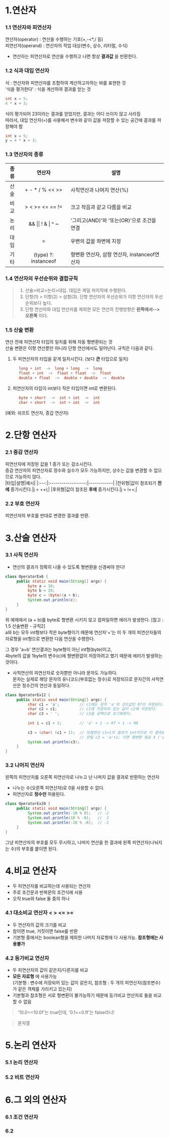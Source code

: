# 1.연산자
###  1.1 연산자와 피연산자
연산자(operator) : 연산을 수행하는 기호(+,-<*,/ 등)   
피연산자(operand) : 연산자의 작업 대상(변수, 상수, 리터럴, 수식)     
- 연산자는 피연산자로 연산을 수행하고 나면 항상 **결과값** 을 반환한다.   

### 1.2 식과 대입 연산자
식 : 연산자와 피연산자를 조합하여 계산하고자하는 바를 표현한 것       
'식을 평가한다' : 식을 계산하여 결과를 얻는 것    
```java
int x = 5;
4 * x + 3;
```
식이 평가되어 23이라는 결과를 얻었지만, 결과는 어디 쓰이지 않고 사라짐   
따라서, 대입 연산자(=)를 사용해서 변수와 같이 값을 저장할 수 있는 공간에 결과를 저장해야 함
```java
int x = 5;
y = 4 * x + 3;
```
### 1.3 연산자의 종류
|종류|연산자|설명|
|:---:|:----------------:|-----------------------|
|산술| + - * / % << >> | 사칙연산과 나머지 연산(%) |
|비교| > < >= <= == != | 크고 작음과 같고 다름을 비교 |
|논리| &&  &#124;&#124;  !  &  &#124; ^ ~ |'그리고(AND)'와 '또는(OR)'으로 조건을 연결|
|대입|=|우변의 값을 좌변에 지정|
|기타|(type) ?: instanceof |형변환 연산자, 삼항 연산자, instanceof연산자|<br/>


### 1.4 연산자의 우선순위와 결합규칙
> 1. 산술>비교>논리>대입. 대입은 제일 마지막에 수행된다.   
> 2. 단항(1) > 이항(2) > 삼항(3). 단항 연산자의 우선순위가 이항 연산자의 우선순위보다 높다.   
> 3. 단항 연산자와 대입 연산자를 제외한 모든 연산의 진행방향은 **왼쪽에서-->오른쪽** 이다.   

### 1.5 산술 변환
연산 전에 피연산자 타입의 일치를 위해 자동 형변환되는 것    
산술 변환은 이항 연산뿐만 아니라 단항 연산에서도 일어난다. 규칙은 다음과 같다.   
  1. 두 피연산자의 타입을 같게 일치시킨다. (보다 **큰** 타입으로 일치)
```java     
      long + int  ->  long + long  ->  long   
      float + int  ->  float + float  ->  float   
      double + float  ->  double + double  ->  double      
```
  2. 피연산자의 타입이 int보다 작은 타입이면 int로 변환된다.
```java
      byte + short  ->  int + int  ->  int   
      char + short  ->  int + int  ->  int   
```
(예외: 쉬프트 연산자, 증갑 연산자)
# 2.단항 연산자
### 2.1 증감 연산자
피연산자에 저장된 값을 1 증가 또는 감소시킨다.    
증감 연산자의 피연산자로 정수와 실수가 모두 가능하지만, 상수는 값을 변경할 수 없으므로 가능하지 않다.   
|타입|설명|예시|
|:---:|:------------------:|------------|
|전위형|값이 참조되기 **전에** 증가시킨다.|j = ++i;|
|후위형|값이 참조된 **후에** 증가시킨다.|j = i++;|
### 2.2 부호 연산자
피연산자의 부호를 반대로 변경한 결과를 반환.   


# 3.산술 연산자
### 3.1 사칙 연산자
- 연산의 결과가 정확히 나올 수 있도록 형변환을 신경써야 한다!
```java
class OperatorEx6 {
     public static void main(String[] args) {
          byte a = 10;
          byte b = 20;
          byte c = (byte)(a + b);
          System.out.println(c);
     }
}
```
위 예제에서 (a + b)를 byte로 형변환 시키지 않고 컴파일하면 에러가 발생한다. [참고 : 1.5 산술변환 - 규칙2]       
a와 b는 모두 int형보다 작은 byte형이기 때문에 연산자'+'는 이 두 개의 피연산자들의 자료형을 int형으로 변환한 다음 연산을 수행한다.   
 
   
그 경우 'a+b' 연산결과는 byte형이 아닌 int형(byte)이고,     
4byte의 값을 1byte의 변수(c)에 형변환없이 저장하려고 했기 때문에 에러가 발생하는 것이다.   
    
- 사칙연산의 피연산자로 숫자뿐만 아니라 문자도 가능하다.    
  문자는 실제로 해당 문자의 유니코드(부호없는 정수)로 저장되므로 문자간의 사칙연산은 정수간의 연산과 동일하다.   
```java
class OperatorEx12 {
     public static void main(String[] args) {
          char c1 = 'a';         // c1에는 문자 'a'의 코드값인 97이 저장된다. 
          char c2 = c1;          // c1에 저장되어 있는 값이 c2에 저장된다.
          char c3 = ' ';         // c3을 공백으로 초기화한다.
          
          int i = c1 + 1;        // 'a' + 1 -> 97 + 1 -> 98
          
          c3 = (char) (c1 + 1);  // 덧셈연산 c1+1의 결과가 int이므로 이 결과를 char형 변수에 담으려면 char형으로 형변환 필요
                                 // 만일 c3 = 'a'+1; 이면 형변환 필요 X ('a'+1은 리터럴 간의 연산이고, 상수 또는 리터럴 간의 연산은 컴파일러가 미리 수행)
          System.out.println(c3);
     }
}
```

### 3.2 나머지 연산자
왼쪽의 피연산자를 오른쪽 피연산자로 나누고 난 나머지 값을 결과로 반환하는 연산자   
- 나누는 수(오른쪽 피연산자)로 0을 사용할 수 없다.
- 피연산자로 **정수만** 허용된다.    
```java
class OperatorEx20 {
     public static void main(String[] args) {
          System.out.println(-10 % 8);   // -2
          System.out.println(10 % -8);   //  2 
          System.out.println(-10 % -8);  // -2
     }
}
```
그냥 피연산자의 부호를 모두 무시하고, 나머지 연산을 한 결과에 왼쪽 피연산자(나눠지는 수)의 부호를 붙이면 된다.   


# 4.비교 연산자
- 두 피연산자를 비교하는데 사용되는 연산자
- 주로 조건문과 반복문의 조건식에 사용
- 오직 true와 false 둘 중의 하나     
    
    
### 4.1 대소비교 연산자 < > <= >=
  - 두 연산자의 값의 크기를 비교
  - 참이면 true, 거짓이면 false를 반환
  - 기본형 중에서는 boolean형을 제외한 나머지 자료형에 다 사용가능. **참조형에는 사용불가**     

### 4.2 등가비교 연산자
  - 두 피연산자의 값이 같은지/다른지를 비교
  - **모든 자료형** 에 사용가능    
    (기본형 : 변수에 저장되어 있는 값이 같은지, 참조형 : 두 개의 피연산자(참조변수)가 같은 객체를 가리키고 있는지)
  - 기본형과 참조형은 서로 형변환이 불가능하기 때문에 등가비교 연산자로 둘을 비교할 수 없음
    
> '10.0==10.0f'는 true인데, '0.1==0.1f'는 false라니!   


> 문자열



# 5.논리 연산자
### 5.1 논리 연산자
### 5.2 비트 연산자

# 6.그 외의 연산자
### 6.1 조건 연산자
### 6.2 
